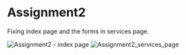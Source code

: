 # Assignment2 
 Fixing index page and the forms in services page.
 
![Assignment2 - index page](https://user-images.githubusercontent.com/94943625/143766680-1c9e898d-2741-42fc-92a6-6d441a3364e3.png)
![Assignment2_services_page](https://user-images.githubusercontent.com/94943625/143766708-05e4e1c3-d45f-493c-be4a-abf8e33d9c30.png)
